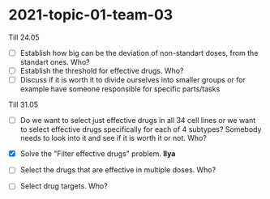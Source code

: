 # 2021-topic-01-team-03

Till 24.05
- [ ] Establish how big can be the deviation of non-standart doses, from the standart ones. Who?
- [ ] Establish the threshold for effective drugs. Who?
- [ ] Discuss if it is worth it to divide ourselves into smaller groups or for example have someone responsible for specific parts/tasks

Till 31.05
- [ ] Do we want to select just effective drugs in all 34 cell lines or we want to select effective drugs specifically for each of 4 subtypes? Somebody needs to look into it and see if it is worth it or not. Who?
- [x] Solve the "Filter effective drugs" problem. **Ilya**
- [ ] Select the drugs that are effective in multiple doses. Who?
- [ ] Select drug targets. Who?


